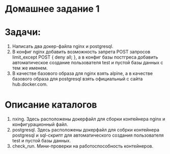 # Домашнее задание 1

# Задачи:
1. Написать два докер-файла nginx и postgresql.
2. В конфиг nginx добавить возможность запрета POST запросов limit_except POST { deny all; }, а в конфиг базы постгреса добавить автоматическое создание пользователя test и пустой базы данных с тем же именем.
3. В качестве базового образа для nginx взять alpine, а в качестве базового образа для postgresql взять официальный с сайта hub.docker.com.

# Описание каталогов

1. nxing. Здесь расположены докерфайл для сборки контейнера nginx и конфигурационный файл.
2. postgresql. Здесь расположены докерфайл для собрки контейнера postgresql и sql-скрипт для автоматического создания пользователя test и пустой базы данных.
3. check_run. Мини-проверки  на работоспособность контейнеров.